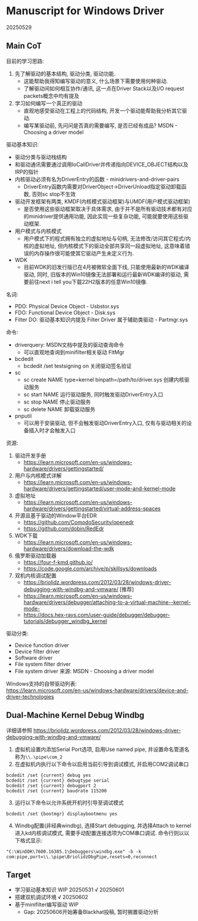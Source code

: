 # Manuscript for Windows Driver
20250529  

## Main CoT
目前的学习思路:  
1. 先了解驱动的基本结构, 驱动分类, 驱动功能.  
    * 这能帮助我得知编写驱动的意义, 什么场景下需要使用何种驱动.  
    * 了解驱动间如何相互协作/通讯, 这一点在Driver Stack以及I/O request packets概念中均有提及
2. 学习如何编写一个真正的驱动
    * 直观地感受驱动在工程上的代码结构, 开发一个驱动能帮助我分析其它驱动.
    * 编写某驱动前, 先问问是否真的需要编写, 是否已经有成品? MSDN - Choosing a driver model

驱动基本知识: 
* 驱动分类与驱动栈结构  
* 和驱动通讯需要通过调用IoCallDriver并传递指向DEVICE_OBJECT结构以及IRP的指针
* 内核驱动必须有名为DriverEntry的函数 - minidrivers-and-driver-pairs
    - DriverEntry函数内需要对DriverObject->DriverUnload指定驱动卸载函数, 否则sc stop不生效
* 驱动开发框架有两类, KMDF(内核模式驱动框架)与UMDF(用户模式驱动框架)
    - 是否使用这些驱动框架取决于具体需求, 由于并不是所有驱动技术都有对应的minidriver提供通用功能, 因此实现一些复杂功能, 可能就要使用这些驱动框架.
* 用户模式与内核模式
    - 用户模式下的程式拥有独立的虚拟地址与句柄, 无法修改/访问其它程式/内核的虚拟地址, 但内核模式下的驱动全部共享同一段虚拟地址, 这意味着错误的内存操作很可能使其它驱动产生未定义行为.
* WDK
    - 目前WDK的旧发行版已在4月被微软全面下线, 只能使用最新的WDK编译驱动, 同时, 旧版本的Win10镜像无法部署和运行最新WDK编译的驱动, 需要前往next i tell you下载22H2版本的任意Win10镜像.

名词:  
* PDO: Physical Device Object - Usbstor.sys
* FDO: Functional Device Object - Disk.sys
* Filter DO: 驱动基本知识内提及 Filter Driver 属于辅助类驱动 - Partmgr.sys

命令:
* driverquery: MSDN文档中提及的驱动查询命令
    - 可以直观地查询到minifilter相关驱动 FltMgr
* bcdedit
    - bcdedit /set testsigning on 关闭驱动签名验证
* sc
    - sc create NAME type=kernel binpath=/path/to/driver.sys 创建内核驱动服务
    - sc start NAME 运行驱动服务, 同时触发驱动DriverEntry入口
    - sc stop NAME 停止驱动服务
    - sc delete NAME 卸载驱动服务
* pnputil
    - 可以用于安装驱动, 但不会触发驱动DriverEntry入口, 仅有与驱动相关的设备插入时才会触发入口

资源:  
1. 驱动开发手册
    - https://learn.microsoft.com/en-us/windows-hardware/drivers/gettingstarted/  
2. 用户与内核模式详解
    - https://learn.microsoft.com/en-us/windows-hardware/drivers/gettingstarted/user-mode-and-kernel-mode
3. 虚拟地址
    - https://learn.microsoft.com/en-us/windows-hardware/drivers/gettingstarted/virtual-address-spaces
4. 开源且基于驱动的Window平台EDR
    - https://github.com/ComodoSecurity/openedr
    - https://github.com/dobin/RedEdr
5. WDK下载
    - https://learn.microsoft.com/en-us/windows-hardware/drivers/download-the-wdk
6. 俄罗斯驱动加载器
    - https://four-f-kmd.github.io/
    - https://code.google.com/archive/p/skillsys/downloads
7. 双机内核调试配置
    - https://briolidz.wordpress.com/2012/03/28/windows-driver-debugging-with-windbg-and-vmware/ [推荐]
    - https://learn.microsoft.com/en-us/windows-hardware/drivers/debugger/attaching-to-a-virtual-machine--kernel-mode-
    - https://docs.hex-rays.com/user-guide/debugger/debugger-tutorials/debugger_windbg_kernel


驱动分类:  
* Device function driver
* Device filter driver
* Software driver
* File system filter driver
* File system driver
来源: MSDN - Choosing a driver model  

Windows支持的自带驱动列表:  
https://learn.microsoft.com/en-us/windows-hardware/drivers/device-and-driver-technologies  

## Dual-Machine Kernel Debug Windbg
详细请参照 https://briolidz.wordpress.com/2012/03/28/windows-driver-debugging-with-windbg-and-vmware/  
1. 虚拟机设置内添加Serial Port选项, 启用Use named pipe, 并设置命名管道名称为`\\.\pipe\com_2`  
2. 在虚拟机内执行以下命令以启用当前引导到调试模式, 并启用COM2调试串口
```
bcdedit /set {current} debug yes
bcdedit /set {current} debugtype serial
bcdedit /set {current} debugport 2
bcdedit /set {current} baudrate 115200
```
3. 运行以下命令以允许系统开机时引导至调试模式
```
bcdedit /set {bootmgr} displaybootmenu yes
```
4. Windbg配置(非经典windbg), 选择Start debugging, 并选择Attach to kernel进入kd内核调试模式, 需要手动配置连接选项为COM串口调试. 命令行则以以下格式显示:
```
"C:\WinDDK\7600.16385.1\Debuggers\windbg.exe" -b -k com:pipe,port=\\.\pipe\BriolidzDbgPipe,resets=0,reconnect
```

## Target
* 学习驱动基本知识 WIP 20250531 √ 20250601
* 搭建双机调试环境 √ 20250602
* 基于minifilter编写驱动 WIP
    - Gap: 20250606开始筹备Blackhat投稿, 暂时搁置驱动分析

